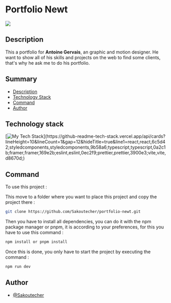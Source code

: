 # Portfolio Newt

<img src='preview.png'>

## Description

This a portfolio for **Antoine Gervais**, an graphic and motion designer. He want to show all of his skills and projects on the web to find some clients, that's why he ask me to do his portfolio.

## Summary

- [Description](#description)
- [Technology Stack](#technology-stack)
- [Command](#command)
- [Author](#author)

## Technology stack

[![My Tech Stack](https://github-readme-tech-stack.vercel.app/api/cards?lineHeight=10&lineCount=1&gap=12&hideTitle=true&line1=react,react,6c5d42;styledcomponents,styledcomponents,9b58a6;typescript,typescript,0a2c1b;framer,framer,169e2b;eslint,eslint,0ec2f9;prettier,prettier,3900e3;vite,vite,d8670d;)](https://github-readme-tech-stack.vercel.app/api/cards?lineHeight=10&lineCount=1&gap=12&hideTitle=true&line1=react,react,6c5d42;styledcomponents,styledcomponents,9b58a6;typescript,typescript,0a2c1b;framer,framer,169e2b;eslint,eslint,0ec2f9;prettier,prettier,3900e3;vite,vite,d8670d;)

## Command

To use this project : 

This move to a folder where you want to place this project and copy the project there :

```bash
git clone https://github.com/Sakoutecher/portfolio-newt.git
```

Then you have to install all dependencies, you can do it with the npm package manager or pnpm, it is according to your preferences, for this you have to use this command :

```bash
npm install or pnpm install
```

Once this is done, you only have to start the project by executing the command :

```bash
npm run dev
```

## Author

- [@Sakoutecher](https://github.com/Sakoutecher)


